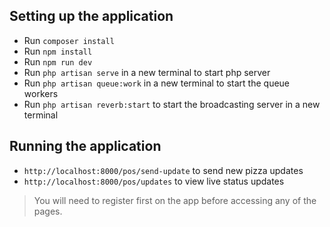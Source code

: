 ## Setting up the application
- Run `composer install`
- Run `npm install`
- Run `npm run dev`
- Run `php artisan serve` in a new terminal to start php server
- Run `php artisan queue:work` in a new terminal to start the queue workers
- Run `php artisan reverb:start` to start the broadcasting server in a new terminal

## Running the application
- `http://localhost:8000/pos/send-update` to send new pizza updates
- `http://localhost:8000/pos/updates` to view live status updates

>You will need to register first on the app before accessing any of the pages.